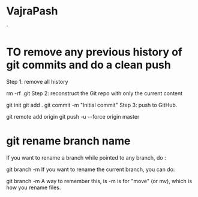 # VajraPash
`
# TO remove any previous history of git commits and do a clean push

Step 1: remove all history

rm -rf .git
Step 2: reconstruct the Git repo with only the current content

git init
git add .
git commit -m "Initial commit"
Step 3: push to GitHub.

git remote add origin <github-uri>
git push -u --force origin master

# git rename branch name

If you want to rename a branch while pointed to any branch, do :

git branch -m <oldname> <newname>
If you want to rename the current branch, you can do:

git branch -m <newname>
A way to remember this, is -m is for "move" (or mv), which is how you rename files.
